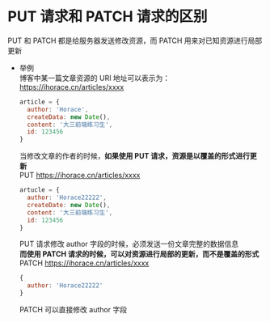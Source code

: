 # PUT 请求和 PATCH 请求的区别  
PUT 和 PATCH 都是给服务器发送修改资源，而 PATCH 用来对已知资源进行局部更新  

- 举例  
  博客中某一篇文章资源的 URI 地址可以表示为：https://ihorace.cn/articles/xxxx  
  ```js
  article = {
    author: 'Horace',
    createData: new Date(),
    content: '大三前端练习生',
    id: 123456
  }
  ```
  当修改文章的作者的时候，**如果使用 PUT 请求，资源是以覆盖的形式进行更新**  
  PUT https://ihorace.cn/articles/xxxx  
  ```js
  artucle = {
    author: 'Horace22222',
    createDate: new Date(),
    content: '大三前端练习生',
    id: 123456
  }
  ```
  PUT 请求修改 author 字段的时候，必须发送一份文章完整的数据信息  
  **而使用 PATCH 请求的时候，可以对资源进行局部的更新，而不是覆盖的形式**  
  PATCH https://ihorace.cn/articles/xxxx  
  ```js
  {
    author: 'Horace22222'
  }
  ```
  PATCH 可以直接修改 author 字段